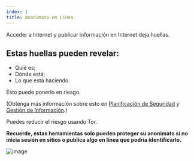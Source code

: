 ```yaml
---
index: 1
title: Anonimato en Línea
---
```

Acceder a Internet y publicar información en Internet deja huellas.

## Estas huellas pueden revelar:

*   Quié es;
*   Dónde está;
*   Lo que está haciendo.

Esto puede ponerlo en riesgo.

(Obtenga más información sobre esto en [Planificación de Seguridad](umbrella://assess-your-risk/security-planning) y [Gestión de Información](umbrella://information/managing-information).)

Puedes reducir el riesgo usando Tor.

**Recuerde, estas herramientas solo pueden proteger su anonimato si no inicia sesión en sitios o publica algo en línea que podría identificarlo.**

![image](interneta1.png)